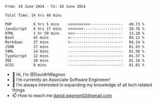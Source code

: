 <!--START_SECTION:waka-->

```txt
From: 19 June 2024 - To: 26 June 2024

Total Time: 14 hrs 48 mins

PHP          6 hrs 5 mins    >>>>>>>>>>---------------   40.73 %
JavaScript   4 hrs 17 mins   >>>>>>>------------------   28.76 %
HTML         1 hr 59 mins    >>>----------------------   13.28 %
Bash         45 mins         >------------------------   05.12 %
Markdown     37 mins         >------------------------   04.14 %
JSON         17 mins         -------------------------   01.93 %
YAML         14 mins         -------------------------   01.56 %
TypeScript   12 mins         -------------------------   01.37 %
INI          10 mins         -------------------------   01.16 %
SCSS         9 mins          -------------------------   01.01 %
```

<!--END_SECTION:waka-->

- 👋 Hi, I’m @DavidHWagnon
- 👀 I’m currently an Associate Software Engineeer!
- 🌱 I’m always interested in expanding my knowledge of all tech related things
- 📫 How to reach me david.wagnon02@gmail.com

<!---
DavidHWagnon/DavidHWagnon is a ✨ special ✨ repository because its `README.md` (this file) appears on your GitHub profile.
You can click the Preview link to take a look at your changes.
--->
